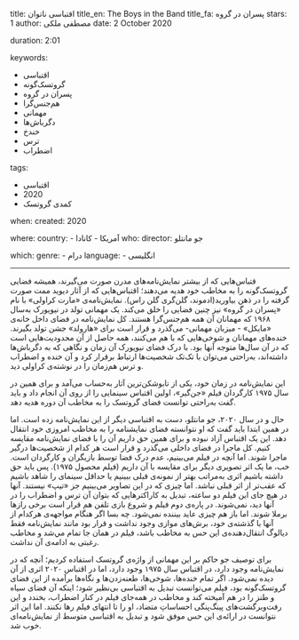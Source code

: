 
title: اقتباسی ناتوان 
title_en: The Boys in the Band
title_fa: پسران در گروه 
stars: 1
author: مصطفی ملکی
date: 2 October 2020

duration: 2:01

keywords:
  - اقتباسی
  - گروتسک‌گونه
  - پسران در گروه
  - هم‌جنس‌گرا
  - مهمانی  
  - دگرباش‌ها
  - خندخ
  - ترس
  - اضطراب  

tags:
  - اقتباسی
  - 2020
  - کمدی گروتسک 

when:
  created: 2020

where:
  country:
    - آمریکا
    - کانادا
who:
  director: جو مانتلو

which:
  genre:
    - درام
  language:
    - انگلیسی
   
---

قتباس‌هایی که از بیشتر نمایش‌نامه‌های مدرن صورت می‌گیرند، همیشه فضایی گروتسک‌گونه را به مخاطب خود هدیه می‌دهند؛ اقتباس‌هایی که از آثار دیوید ممت صورت گرفته را در ذهن بیاورید(ادموند، گلن‌گری گلن راس). نمایش‌نامه‌ی «مارت کراولی» با نام «پسران در گروه» نیز چنین فضایی را خلق می‌کند. یک مهمانی تولد در نیویورک به‌سال ۱۹۶۸ که مهمانان آن همه هم‌جنس‌گرا هستند. کل نمایش‌نامه در فضای داخل خانه‌ی «مایکل» - میزبان مهمانی- می‌گذرد و قرار است برای «هارولد» جشن تولد بگیرند. خنده‌های مهمانان و شوخی‌هایی که با هم می‌کنند، همه حاصل از آن محدودیت‌هایی است که در آن سال‌ها متوجه آنها بود. با درک فضای نیویورک آن زمان و نگاهی که به دگرباش‌ها داشته‌اند، به‌راحتی می‌توان با تک‌تک شخصیت‌ها ارتباط برقرار کرد و آن خنده و اضطراب و ترس هم‌زمان را در نوشته‌ی کراولی دید. 

این نمایش‌نامه در زمان خود، یکی از تابوشکن‌ترین آثار به‌حساب می‌آمد و برای همین در سال ۱۹۷۵ کارگردان فیلم «جن‌گیر»، اولین اقتباس سینمایی را از روی آن انجام داد و باید گفت به‌راحتی توانست فضای گروتسک را به مخاطب آن دوره هدیه دهد. 

حال و در سال ۲۰۲۰، جو مانتلو، دست به اقتباسی دیگر از این نمایش‌نامه زده است. اما در همین ابتدا باید گفت که او نتوانسته فضای نمایشنامه را به مخاطب امروزی خود انتقال دهد. این یک اقتباس آزاد نبوده و برای همین حق داریم آن را با فضای نمایش‌نامه مقایسه کنیم. کل ماجرا در فضای داخلی می‌گذرد و قرار است هر کدام از شخصیت‌ها درگیر ماجرا شوند. اما آنچه در فیلم می‌بینیم، عدم درک فضا توسط بازیگران و کارگردان است. خب، ما یک اثر تصویری دیگر برای مقایسه با آن داریم (فیلم محصول ۱۹۷۵). پس باید حق داشته باشیم اثری به‌مراتب بهتر از نمونه‌ی قبلی ببینیم یا حداقل سینمای را شاهد باشیم که عقب‌تر از اثر قبلی نباشد. اما چیزی که در این تصاویر می‌بینیم جز «تیپ» نیستند. آنها در هیچ جای این فیلم دو ساعته، تبدیل به کاراکترهایی که بتوان آن ترس و اضطراب را در آنها دید، نمی‌شوند. در پاره‌ی دوم فیلم و شروع بازی تلفن هم قرار است برخی رازها برملا شوند. اما باز هم چیزی عاید بیننده نمی‌شود. چه بسا اگر هنگام مواجهه‌ی هرکدام از آنها با گذشته‌ی خود، برش‌های موازی وجود نداشت و قرار بود مانند نمایش‌نامه فقط دیالوگ انتقال‌دهنده‌ی این حس به مخاطب باشد، فیلم در همان جا تمام مي‌شد و مخاطب رغبتی به ادامه‌ی آن نداشت. 

برای توصیف جو حاکم بر این مهمانی از واژه‌ی گروتسک استفاده کردیم؛ آنچه که در نمایش‌نامه وجود دارد، در اقتباس سال ۱۹۷۵ وجود دارد، اما در اقتباس ۲۰۲۰ اثری از آن دیده نمی‌شود. اگر تمام خنده‌ها، شوخی‌ها، طعنه‌زدن‌ها و نگاه‌ها برآمده از این فضای گروتسک‌گونه بود، فیلم می‌توانست تبدیل به اقتباسی بی‌نظیر شود؛ اینکه آن فضای سیاه و طنز را در هم آمیخته کند و مخاطب در همه‌جای فیلم در کنار اضطراب، بخندد و این رفت‌و‌برگشت‌های پینگ‌پنگی احساساتِ متضاد، او را تا انتهای فیلم رها نکنند. اما این اثر نتوانست در ارائه‌ی این حس موفق شود و تبدیل به اقتباسی متوسط از نمایش‌نامه‌ای خوب شد. 